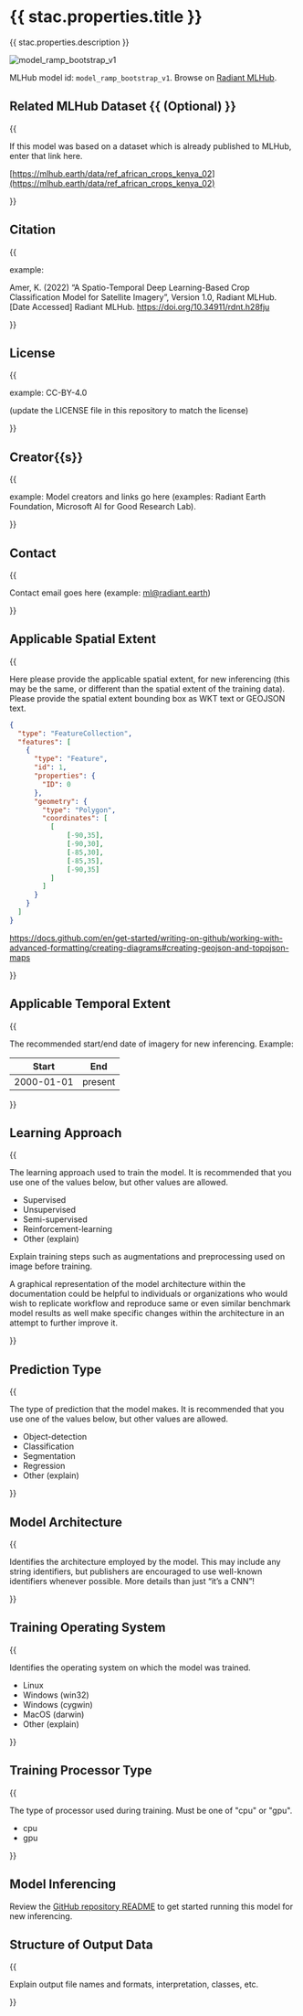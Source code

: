 # {{ stac.properties.title }}

{{ stac.properties.description }}

![model_ramp_bootstrap_v1](https://radiantmlhub.blob.core.windows.net/frontend-dataset-images/odk_sample_agricultural_dataset.png)

MLHub model id: `model_ramp_bootstrap_v1`. Browse on [Radiant MLHub](https://mlhub.earth/model/model_ramp_bootstrap_v1).

## Related MLHub Dataset {{ (Optional) }}

{{

If this model was based on a dataset which is already published to MLHub, enter that link here.

[https://mlhub.earth/data/ref_african_crops_kenya_02](https://mlhub.earth/data/ref_african_crops_kenya_02)

}}

## Citation

{{

example:

Amer, K. (2022) “A Spatio-Temporal Deep Learning-Based Crop Classification
Model for Satellite Imagery”, Version 1.0, Radiant MLHub. [Date Accessed]
Radiant MLHub. <https://doi.org/10.34911/rdnt.h28fju>

}}

## License

{{

example: CC-BY-4.0

(update the LICENSE file in this repository to match the license)

}}

## Creator{{s}}

{{

example: Model creators and links go here (examples: Radiant Earth Foundation, Microsoft
AI for Good Research Lab).

}}

## Contact

{{

Contact email goes here (example: ml@radiant.earth)

}}

## Applicable Spatial Extent

{{

Here please provide the applicable spatial extent, for new inferencing (this
may be the same, or different than the spatial extent of the training data).
Please provide the spatial extent bounding box as WKT text or GEOJSON text.

```geojson
{
  "type": "FeatureCollection",
  "features": [
    {
      "type": "Feature",
      "id": 1,
      "properties": {
        "ID": 0
      },
      "geometry": {
        "type": "Polygon",
        "coordinates": [
          [
              [-90,35],
              [-90,30],
              [-85,30],
              [-85,35],
              [-90,35]
          ]
        ]
      }
    }
  ]
}
```

<https://docs.github.com/en/get-started/writing-on-github/working-with-advanced-formatting/creating-diagrams#creating-geojson-and-topojson-maps>

}}

## Applicable Temporal Extent

{{

The recommended start/end date of imagery for new inferencing. Example:

| Start | End |
|-------|-----|
| 2000-01-01 | present |

}}

## Learning Approach

{{

The learning approach used to train the model. It is recommended that you use
one of the values below, but other values are allowed.

* Supervised
* Unsupervised
* Semi-supervised
* Reinforcement-learning
* Other (explain)

Explain training steps such as augmentations and preprocessing used on image
before training.

A graphical representation of the model architecture within the documentation
could be helpful to individuals or organizations who would wish to replicate
workflow and reproduce same or even similar benchmark model results as well
make specific changes within the architecture in an attempt to further improve
it.

}}

## Prediction Type

{{

The type of prediction that the model makes. It is recommended that you use one
of the values below, but other values are allowed.

* Object-detection
* Classification
* Segmentation
* Regression
* Other (explain)

}}

## Model Architecture

{{

Identifies the architecture employed by the model. This may include any string
identifiers, but publishers are encouraged to use well-known identifiers
whenever possible. More details than just “it’s a CNN”!

}}

## Training Operating System

{{

Identifies the operating system on which the model was trained.

* Linux
* Windows (win32)
* Windows (cygwin)
* MacOS (darwin)
* Other (explain)

}}

## Training Processor Type

{{

The type of processor used during training. Must be one of "cpu" or "gpu".

* cpu
* gpu

}}

## Model Inferencing

Review the [GitHub repository README](../README.md) to get started running
this model for new inferencing.

## Structure of Output Data

{{

Explain output file names and formats, interpretation, classes, etc.

}}
